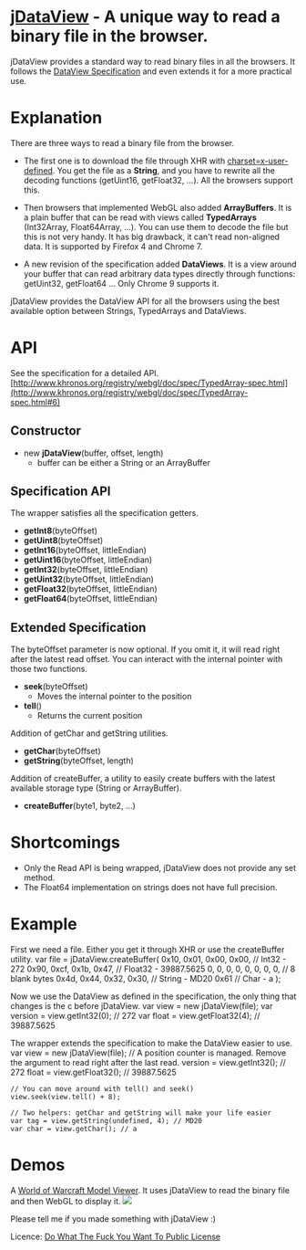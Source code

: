 [jDataView](http://blog.vjeux.com/) - A unique way to read a binary file in the browser.
================================

jDataView provides a standard way to read binary files in all the browsers. It follows the [DataView Specification](http://www.khronos.org/registry/webgl/doc/spec/TypedArray-spec.html#6) and even extends it for a more practical use.

Explanation
=========

There are three ways to read a binary file from the browser.

* The first one is to download the file through XHR with [charset=x-user-defined](https://developer.mozilla.org/en/using_xmlhttprequest#Receiving_binary_data). You get the file as a **String**, and you have to rewrite all the decoding functions (getUint16, getFloat32, ...). All the browsers support this.

* Then browsers that implemented WebGL also added **ArrayBuffers**. It is a plain buffer that can be read with views called **TypedArrays** (Int32Array, Float64Array, ...). You can use them to decode the file but this is not very handy. It has big drawback, it can't read non-aligned data. It is supported by Firefox 4 and Chrome 7.

* A new revision of the specification added **DataViews**. It is a view around your buffer that can read arbitrary data types directly through functions: getUint32, getFloat64 ... Only Chrome 9 supports it.

jDataView provides the DataView API for all the browsers using the best available option between Strings, TypedArrays and DataViews.

API
===
See the specification for a detailed API. [http://www.khronos.org/registry/webgl/doc/spec/TypedArray-spec.html](http://www.khronos.org/registry/webgl/doc/spec/TypedArray-spec.html#6)

Constructor
-----------------
* new **jDataView**(buffer, offset, length)
    * buffer can be either a String or an ArrayBuffer

Specification API
-------------------------
The wrapper satisfies all the specification getters.

* **getInt8**(byteOffset)
* **getUint8**(byteOffset)
* **getInt16**(byteOffset, littleEndian)
* **getUint16**(byteOffset, littleEndian)
* **getInt32**(byteOffset, littleEndian)
* **getUint32**(byteOffset, littleEndian)
* **getFloat32**(byteOffset, littleEndian)
* **getFloat64**(byteOffset, littleEndian)


Extended Specification
---------------------------------
The byteOffset parameter is now optional. If you omit it, it will read right after the latest read offset. You can interact with the internal pointer with those two functions.

* **seek**(byteOffset)
    * Moves the internal pointer to the position
* **tell**()
    * Returns the current position

Addition of getChar and getString utilities.

* **getChar**(byteOffset)
* **getString**(byteOffset, length)

Addition of createBuffer, a utility to easily create buffers with the latest available storage type (String or ArrayBuffer).

* **createBuffer**(byte1, byte2, ...)

Shortcomings
==========

* Only the Read API is being wrapped, jDataView does not provide any set method.
* The Float64 implementation on strings does not have full precision.

Example
======
First we need a file. Either you get it through XHR or use the createBuffer utility.
	var file = jDataView.createBuffer(
		0x10, 0x01, 0x00, 0x00, // Int32 - 272
		0x90, 0xcf, 0x1b, 0x47, // Float32 - 39887.5625
		0, 0, 0, 0, 0, 0, 0, 0, // 8 blank bytes
		0x4d, 0x44, 0x32, 0x30, // String - MD20
		0x61                    // Char - a
	);

Now we use the DataView as defined in the specification, the only thing that changes is the c before jDataView.
    var view = new jDataView(file);
    var version = view.getInt32(0); // 272
    var float = view.getFloat32(4); // 39887.5625

The wrapper extends the specification to make the DataView easier to use.
    var view = new jDataView(file);
    // A position counter is managed. Remove the argument to read right after the last read.
    version = view.getInt32(); // 272
    float = view.getFloat32(); // 39887.5625

    // You can move around with tell() and seek()
    view.seek(view.tell() + 8);

    // Two helpers: getChar and getString will make your life easier
    var tag = view.getString(undefined, 4); // MD20
    var char = view.getChar(); // a

Demos
==== 

A <a href="http://fooo.fr/~vjeux/github/jsWoWModelViewer/modelviewer.html">World of Warcraft Model Viewer</a>. It uses jDataView to read the binary file and then WebGL to display it.
<a href="http://fooo.fr/~vjeux/github/jsWoWModelViewer/modelviewer.html"><img src="http://fooo.fr/~vjeux/github/jsWoWModelViewer/images/modelviewer.png"></a>


Please tell me if you made something with jDataView :)

Licence: [Do What The Fuck You Want To Public License](http://sam.zoy.org/wtfpl/)
